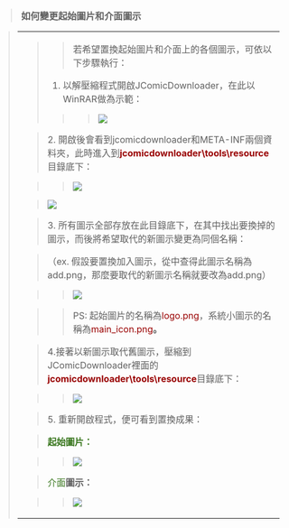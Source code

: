<h3>
<blockquote><span dir='ltr'>如何變更起始圖片和介面圖示</span></h3>
<div>
<div>
<blockquote><table cellspacing='0'>
<blockquote><tbody>
<blockquote><tr>
<blockquote><td>
<blockquote><div dir='ltr'>
<blockquote>若希望置換起始圖片和介面上的各個圖示，可依以下步驟執行：<br>
<div>
<blockquote></div>
</blockquote><div>
<ol><li>以解壓縮程式開啟JComicDownloader，在此以WinRAR做為示範：</div>
</li></ol><div>
<blockquote><div>
<blockquote><a href='https://sites.google.com/site/jcomicdownloader/step-by-step/how-to-change-the-icons/IconSetting_26.png?attredirects=0'><img src='https://sites.google.com/site/jcomicdownloader/_/rsrc/1327215167432/step-by-step/how-to-change-the-icons/IconSetting_26.png' border='0' /></a></div>
</blockquote></blockquote></div>
<div>
<blockquote></div>
</blockquote><div>
<blockquote>2. 開啟後會看到jcomicdownloader和META-INF兩個資料夾，此時進入到<b><font color='#990000'>jcomicdownloader\tools\resource</font></b>目錄底下：</div>
</blockquote><div>
<blockquote><div>
<blockquote><a href='https://sites.google.com/site/jcomicdownloader/step-by-step/how-to-change-the-icons/IconSetting_27.png?attredirects=0'><img src='https://sites.google.com/site/jcomicdownloader/_/rsrc/1327215201356/step-by-step/how-to-change-the-icons/IconSetting_27.png' border='0' /></a></div>
</blockquote></blockquote></div>
<div>
<blockquote><img src='https://sites.google.com/site/jcomicdownloader/_/rsrc/1327215265329/step-by-step/how-to-change-the-icons/IconSetting_28.png' border='0' /></div>
</blockquote><div>
<blockquote></div>
</blockquote><div>
<blockquote></div>
</blockquote><div>
<blockquote>3. 所有圖示全部存放在此目錄底下，在其中找出要換掉的圖示，而後將希望取代的新圖示變更為同個名稱：</div>
</blockquote><div>
<blockquote>（ex. 假設要置換加入圖示，從中查得此圖示名稱為add.png，那麼要取代的新圖示名稱就要改為add.png）</div>
</blockquote><div>
<blockquote><div>
<blockquote><a href='https://sites.google.com/site/jcomicdownloader/step-by-step/how-to-change-the-icons/IconSetting_29.png?attredirects=0'><img src='https://sites.google.com/site/jcomicdownloader/_/rsrc/1327215504032/step-by-step/how-to-change-the-icons/IconSetting_29.png' border='0' /></a></div>
</blockquote></blockquote></div>
<div>
<blockquote><div>
<blockquote>PS: 起始圖片的名稱為<font color='#990000'>logo.png</font>，系統小圖示的名稱為<font color='#990000'>main_icon.png</font><b>。</b></div>
</blockquote></blockquote></div>
<div>
<blockquote></div>
</blockquote><div>
<blockquote></div>
</blockquote><div>
<blockquote>4.接著以新圖示取代舊圖示，壓縮到JComicDownloader裡面的<b><font color='#990000'>jcomicdownloader\tools\resource</font></b>目錄底下：</div>
</blockquote><div>
<blockquote><div>
<blockquote><a href='https://sites.google.com/site/jcomicdownloader/step-by-step/how-to-change-the-icons/IconSetting_30.png?attredirects=0'><img src='https://sites.google.com/site/jcomicdownloader/_/rsrc/1327215574315/step-by-step/how-to-change-the-icons/IconSetting_30.png' border='0' /></a></div>
</blockquote></blockquote></div>
<div>
<blockquote></div>
</blockquote><div>
<blockquote>5. 重新開啟程式，便可看到置換成果：</div>
</blockquote><div>
<blockquote></div>
</blockquote><div>
<blockquote><font color='#38761d'><b>起始圖片：</b></font></div>
</blockquote><div>
<blockquote><div>
<blockquote><a href='https://sites.google.com/site/jcomicdownloader/step-by-step/how-to-change-the-icons/IconSetting_34.png?attredirects=0'><img src='https://sites.google.com/site/jcomicdownloader/_/rsrc/1327215668516/step-by-step/how-to-change-the-icons/IconSetting_34.png' border='0' /></a></div>
</blockquote></blockquote></div>
<div>
<blockquote></div>
</blockquote><div>
<blockquote><font color='#38761d'><span>介面</span></font><b>圖示</b><b>：</b></div>
</blockquote><div>
<blockquote><div>
<blockquote><a href='https://sites.google.com/site/jcomicdownloader/step-by-step/how-to-change-the-icons/IconSetting_31.png?attredirects=0'><img src='https://sites.google.com/site/jcomicdownloader/_/rsrc/1327215683173/step-by-step/how-to-change-the-icons/IconSetting_31.png' border='0' /></a></div>
</blockquote></blockquote></div>
</blockquote></div>
</blockquote></td>
</blockquote></tr>
</blockquote></tbody>
</blockquote></table>
</blockquote></div>
</div>
<p>
</p>